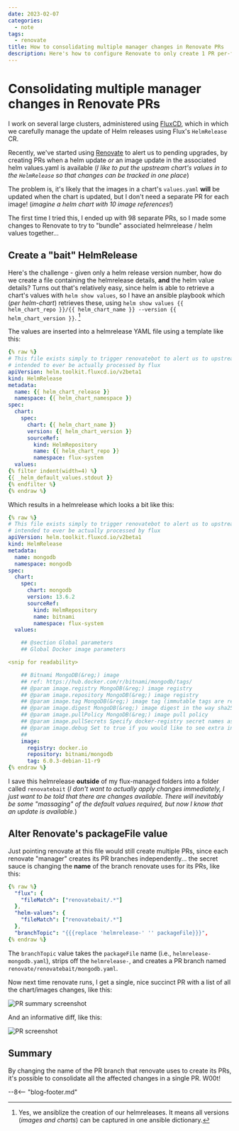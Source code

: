 ```yaml
---
date: 2023-02-07
categories:
  - note
tags:
  - renovate
title: How to consolidating multiple manager changes in Renovate PRs
description: Here's how to configure Renovate to only create 1 PR per-file, even if multiple changes are required
---
```


# Consolidating multiple manager changes in Renovate PRs

I work on several large clusters, administered using [FluxCD](/kubernetes/deployment/flux/), which in which we carefully manage the update of Helm releases using Flux's `HelmRelease` CR. 

Recently, we've started using [Renovate](https://github.com/renovatebot/renovate) to alert us to pending upgrades, by creating PRs when a helm update _or_ an image update in the associated helm values.yaml is available (*I like to put the upstream chart's values in to the `HelmRelease` so that changes can be tracked in one place*)

The problem is, it's likely that the images in a chart's `values.yaml` **will** be updated when the chart is updated, but I don't need a separate PR for each image! (*imagine a helm chart with 10 image references!*)

The first time I tried this, I ended up with 98 separate PRs, so I made some changes to Renovate to try to "bundle" associated helmrelease / helm values together...

<!-- more -->

## Create a "bait" HelmRelease

Here's the challenge - given only a helm release version number, how do we create a file containing the helmrelease details, **and** the helm value details? Turns out that's relatively easy, since helm is able to retrieve a chart's values with `helm show values`, so I have an ansible playbook which (*per helm-chart*) retrieves these, using `helm show values {{ helm_chart_repo }}/{{ helm_chart_name }} --version {{ helm_chart_version }}`. [^1]

The values are inserted into a helmrelease YAML file using a template like this:

```yaml
{% raw %}
# This file exists simply to trigger renovatebot to alert us to upstream updates, and it's not
# intended to ever be actually processed by flux
apiVersion: helm.toolkit.fluxcd.io/v2beta1
kind: HelmRelease
metadata:
  name: {{ helm_chart_release }}
  namespace: {{ helm_chart_namespace }}
spec:
  chart:
    spec:
      chart: {{ helm_chart_name }}
      version: {{ helm_chart_version }}
      sourceRef:
        kind: HelmRepository
        name: {{ helm_chart_repo }}
        namespace: flux-system
  values:
{% filter indent(width=4) %}
{{ _helm_default_values.stdout }}
{% endfilter %}
{% endraw %}
```

Which results in a helmrelease which looks a bit like this:

```yaml
{% raw %}
# This file exists simply to trigger renovatebot to alert us to upstream updates, and it's not
# intended to ever be actually processed by flux
apiVersion: helm.toolkit.fluxcd.io/v2beta1
kind: HelmRelease
metadata:
  name: mongodb
  namespace: mongodb
spec:
  chart:
    spec:
      chart: mongodb
      version: 13.6.2
      sourceRef:
        kind: HelmRepository
        name: bitnami
        namespace: flux-system
  values:

    ## @section Global parameters
    ## Global Docker image parameters

<snip for readability>

    ## Bitnami MongoDB(&reg;) image
    ## ref: https://hub.docker.com/r/bitnami/mongodb/tags/
    ## @param image.registry MongoDB(&reg;) image registry
    ## @param image.repository MongoDB(&reg;) image registry
    ## @param image.tag MongoDB(&reg;) image tag (immutable tags are recommended)
    ## @param image.digest MongoDB(&reg;) image digest in the way sha256:aa.... Please note this parameter, if set, will override the tag
    ## @param image.pullPolicy MongoDB(&reg;) image pull policy
    ## @param image.pullSecrets Specify docker-registry secret names as an array
    ## @param image.debug Set to true if you would like to see extra information on logs
    ##
    image:
      registry: docker.io
      repository: bitnami/mongodb
      tag: 6.0.3-debian-11-r9
{% endraw %}
```

I save this helmrelease **outside** of my flux-managed folders into a folder called `renovatebait` (*I don't want to actually apply changes immediately, I just want to be told that there are changes available. There will inevitably be some "massaging" of the default values required, but now I know that an update is available.*)

## Alter Renovate's packageFile value

Just pointing renovate at this file would still create multiple PRs, since each renovate "manager" creates its PR branches independently... the secret sauce is changing the **name** of the branch renovate uses for its PRs, like this:

```yaml
{% raw %}
  "flux": {
    "fileMatch": ["renovatebait/.*"]
  },
  "helm-values": {
    "fileMatch": ["renovatebait/.*"]
  },
  "branchTopic": "{{{replace 'helmrelease-' '' packageFile}}}",
{% endraw %}
```

The `branchTopic` value takes the `packageFile` name (i.e., `helmrelease-mongodb.yaml`), strips off the `helmrelease-`, and creates a PR branch named `renovate/renovatebait/mongodb.yaml`.

Now next time renovate runs, I get a single, nice succinct PR with a list of all the chart/images changes, like this:

![PR summary screenshot](/images/blog/multiple-renovate-prs-summary.png)

And an informative diff, like this:

![PR screenshot](/images/blog/multiple-renovate-prs-detail.png)

## Summary

By changing the name of the PR branch that renovate uses to create its PRs, it's possible to consolidate all the affected changes in a single PR. W00t!

[^1]: Yes, we ansiblize the creation of our helmreleases. It means all versions (*images and charts*) can be captured in one ansible dictionary.

--8<-- "blog-footer.md"
